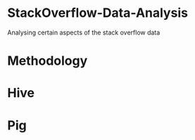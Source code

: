 # StackOverflow-Data-Analysis
Analysing certain aspects of the stack overflow data

# Methodology

# Hive

# Pig


